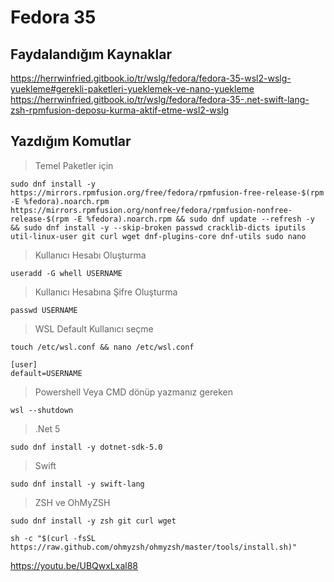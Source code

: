 # Fedora 35
## Faydalandığım Kaynaklar

https://herrwinfried.gitbook.io/tr/wslg/fedora/fedora-35-wsl2-wslg-yuekleme#gerekli-paketleri-yueklemek-ve-nano-yuekleme
https://herrwinfried.gitbook.io/tr/wslg/fedora/fedora-35-.net-swift-lang-zsh-rpmfusion-deposu-kurma-aktif-etme-wsl2-wslg

## Yazdığım Komutlar
> Temel Paketler için
```
sudo dnf install -y https://mirrors.rpmfusion.org/free/fedora/rpmfusion-free-release-$(rpm -E %fedora).noarch.rpm https://mirrors.rpmfusion.org/nonfree/fedora/rpmfusion-nonfree-release-$(rpm -E %fedora).noarch.rpm && sudo dnf update --refresh -y && sudo dnf install -y --skip-broken passwd cracklib-dicts iputils util-linux-user git curl wget dnf-plugins-core dnf-utils sudo nano
```
> Kullanıcı Hesabı Oluşturma
```
useradd -G whell USERNAME
```
> Kullanıcı Hesabına Şifre Oluşturma
```
passwd USERNAME
```
> WSL Default Kullanıcı seçme
```
touch /etc/wsl.conf && nano /etc/wsl.conf
```
```
[user]
default=USERNAME
```

> Powershell Veya CMD dönüp yazmanız gereken
```
wsl --shutdown
```

> .Net 5
```
sudo dnf install -y dotnet-sdk-5.0
```


> Swift
```
sudo dnf install -y swift-lang
```


> ZSH ve OhMyZSH
```
sudo dnf install -y zsh git curl wget
```
```
sh -c "$(curl -fsSL https://raw.github.com/ohmyzsh/ohmyzsh/master/tools/install.sh)"
```

https://youtu.be/UBQwxLxal88
